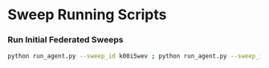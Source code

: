 # Sweep Running Scripts

### Run Initial Federated Sweeps

```bash
python run_agent.py --sweep_id k00i5wev ; python run_agent.py --sweep_id oiwhga1l ; python run_agent.py --sweep_id 960hcuai ; python run_agent.py --sweep_id v235yhwo
```

